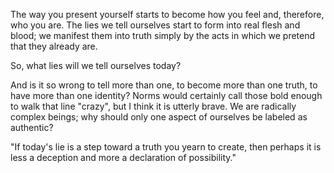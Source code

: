 The way you present yourself starts to become how you feel and, therefore, who you are. The lies we tell ourselves start to form into real flesh and blood; we manifest them into truth simply by the acts in which we pretend that they already are.

So, what lies will we tell ourselves today?

And is it so wrong to tell more than one, to become more than one truth, to have more than one identity? Norms would certainly call those bold enough to walk that line "crazy", but I think it is utterly brave. We are radically complex beings; why should only one aspect of ourselves be labeled as authentic?

"If today's lie is a step toward a truth you yearn to create, then perhaps it is less a deception and more a declaration of possibility."
